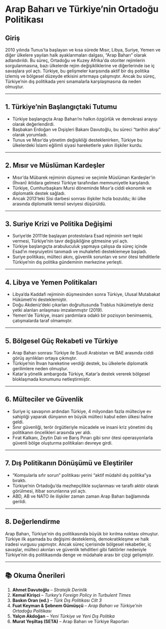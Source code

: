 # Arap Baharı ve Türkiye’nin Ortadoğu Politikası

## Giriş

2010 yılında Tunus’ta başlayan ve kısa sürede Mısır, Libya, Suriye, Yemen ve diğer ülkelere yayılan halk ayaklanmaları dalgası, “Arap Baharı” olarak adlandırıldı. Bu süreç, Ortadoğu ve Kuzey Afrika'da otoriter rejimlerin sorgulanmasına, bazı ülkelerde rejim değişikliklerine ve diğerlerinde ise iç savaşlara yol açtı. Türkiye, bu gelişmeler karşısında aktif bir dış politika izlemiş ve bölgesel düzeyde etkisini artırmaya çalışmıştır. Ancak bu süreç, Türkiye’nin dış politikada yeni sınamalarla karşılaşmasına da neden olmuştur.

---

## 1. Türkiye’nin Başlangıçtaki Tutumu

- Türkiye başlangıçta Arap Baharı’nı halkın özgürlük ve demokrasi arayışı olarak değerlendirdi.
- Başbakan Erdoğan ve Dışişleri Bakanı Davutoğlu, bu süreci “tarihin akışı” olarak yorumladı.
- Tunus ve Mısır’da yönetim değişikliği desteklenirken, Türkiye bu ülkelerdeki İslami eğilimli siyasi hareketlerle yakın ilişkiler kurdu.

---

## 2. Mısır ve Müslüman Kardeşler

- Mısır’da Mübarek rejiminin düşmesi ve seçimle Müslüman Kardeşler'in (İhvan) iktidara gelmesi Türkiye tarafından memnuniyetle karşılandı.
- Türkiye, Cumhurbaşkanı Mursi döneminde Mısır’a ciddi ekonomik ve diplomatik destek sağladı.
- Ancak 2013’teki Sisi darbesi sonrası ilişkiler hızla bozuldu; iki ülke arasında diplomatik temsil seviyesi düşürüldü.

---

## 3. Suriye Krizi ve Politika Değişimi

- Suriye’de 2011’de başlayan protestolara Esad rejiminin sert tepki vermesi, Türkiye’nin tavır değişikliğine gitmesine yol açtı.
- Türkiye başlangıçta arabuluculuk yapmaya çalışsa da süreç içinde Esad’ın meşruiyetini tanımadı ve muhalefeti desteklemeye başladı.
- Suriye politikası, mülteci akını, güvenlik sorunları ve sınır ötesi tehditlerle Türkiye’nin dış politika gündeminin merkezine yerleşti.

---

## 4. Libya ve Yemen Politikaları

- Libya’da Kaddafi rejiminin düşmesinden sonra Türkiye, Ulusal Mutabakat Hükümeti’ni desteklemiştir.
- Doğu Akdeniz’deki çıkarları doğrultusunda Trablus hükümetiyle deniz yetki alanları anlaşması imzalanmıştır (2019).
- Yemen'de Türkiye, insani yardımlara odaklı bir pozisyon benimsemiş, çatışmalarda taraf olmamıştır.

---

## 5. Bölgesel Güç Rekabeti ve Türkiye

- Arap Baharı sonrası Türkiye ile Suudi Arabistan ve BAE arasında ciddi görüş ayrılıkları ortaya çıkmıştır.
- Türkiye’nin İhvan hareketine verdiği destek, bu ülkelerle diplomatik gerilimlere neden olmuştur.
- Katar’a yönelik ambargoda Türkiye, Katar’a destek vererek bölgesel bloklaşmada konumunu netleştirmiştir.

---

## 6. Mülteciler ve Güvenlik

- Suriye iç savaşının ardından Türkiye, 4 milyondan fazla mülteciye ev sahipliği yaparak dünyanın en büyük mülteci kabul eden ülkesi haline geldi.
- Sınır güvenliği, terör örgütleriyle mücadele ve insani kriz yönetimi dış politikanın öncelikleri arasında yer aldı.
- Fırat Kalkanı, Zeytin Dalı ve Barış Pınarı gibi sınır ötesi operasyonlarla güvenli bölge oluşturma politikaları devreye girdi.

---

## 7. Dış Politikanın Dönüşümü ve Eleştiriler

- “Komşularla sıfır sorun” politikası yerini “aktif müdahil dış politika”ya bıraktı.
- Türkiye’nin Ortadoğu’da mezhepçilikle suçlanması ve taraflı aktör olarak görülmesi, itibar sorunlarına yol açtı.
- ABD, AB ve NATO ile ilişkiler zaman zaman Arap Baharı bağlamında gerildi.

---

## 8. Değerlendirme

Arap Baharı, Türkiye'nin dış politikasında büyük bir kırılma noktası olmuştur. Türkiye ilk aşamada bu değişimi desteklemiş, demokratikleşme ve halk iradesi vurgusu yapmıştır. Ancak süreç içerisinde bölgesel rekabetler, iç savaşlar, mülteci akınları ve güvenlik tehditleri gibi faktörler nedeniyle Türkiye’nin dış politikasında denge ve müdahale arası bir çizgi gelişmiştir.

---

## 📚 Okuma Önerileri

1. **Ahmet Davutoğlu** – _Stratejik Derinlik_
2. **Kemal Kirişci** – _Turkey’s Foreign Policy in Turbulent Times_
3. **Baskın Oran (ed.)** – _Türk Dış Politikası Cilt 3_
4. **Fuat Keyman & Şebnem Gümüşçü** – _Arap Baharı ve Türkiye’nin Ortadoğu Politikası_
5. **Yalçın Akdoğan** – _Yeni Türkiye ve Yeni Dış Politika_
6. **Murat Yeşiltaş (SETA)** – Arap Baharı ve Türkiye Raporları
